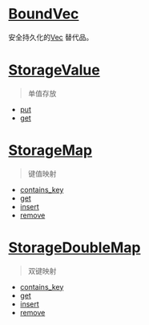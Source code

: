 # [BoundVec](https://paritytech.github.io/substrate/master/frame_support/struct.BoundedVec.html)

安全持久化的[Vec](https://doc.rust-lang.org/std/vec/index.html) 替代品。

# [StorageValue](https://paritytech.github.io/substrate/master/frame_support/pallet_prelude/struct.StorageValue.html#)

> 单值存放
- [put](https://paritytech.github.io/substrate/master/frame_support/pallet_prelude/struct.StorageValue.html#method.put)
- [get](https://paritytech.github.io/substrate/master/frame_support/pallet_prelude/struct.StorageValue.html#method.get)

# [StorageMap](https://paritytech.github.io/substrate/master/frame_support/pallet_prelude/struct.StorageMap.html)

> 键值映射

- [contains_key](https://paritytech.github.io/substrate/master/frame_support/pallet_prelude/struct.StorageMap.html#method.contains_key)
- [get](https://paritytech.github.io/substrate/master/frame_support/pallet_prelude/struct.StorageMap.html#method.get)
- [insert](https://paritytech.github.io/substrate/master/frame_support/pallet_prelude/struct.StorageMap.html#method.insert)
- [remove](https://paritytech.github.io/substrate/master/frame_support/pallet_prelude/struct.StorageMap.html#method.remove)


# [StorageDoubleMap](https://paritytech.github.io/substrate/master/frame_support/storage/trait.StorageDoubleMap.html)
> 双键映射

- [contains_key](https://paritytech.github.io/substrate/master/frame_support/storage/trait.StorageDoubleMap.html#tymethod.contains_key)
- [get](https://paritytech.github.io/substrate/master/frame_support/storage/trait.StorageDoubleMap.html#tymethod.get)
- [insert](https://paritytech.github.io/substrate/master/frame_support/storage/trait.StorageDoubleMap.html#tymethod.insert)
- [remove](https://paritytech.github.io/substrate/master/frame_support/storage/trait.StorageDoubleMap.html#tymethod.remove)
